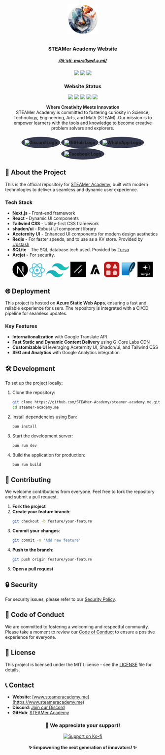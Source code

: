 <h6 align="center">
    <img src="https://raw.githubusercontent.com/STEAMer-Academy/.github/main/profile/20240802_221113_0000.png" alt="STEAMer Academy Logo" class="logo" width="20%">
</h6>

<h3 align="center">STEAMer Academy Website</h3>

<h5 align="center">
  <a href="http://ipa-reader.xyz/?text=%C3%B0i%CB%90%CB%88sti%CB%90.m%C9%99r%C9%99%CB%88k%C3%A6d.%C9%99.mi">/ðiːˈstiː.mərəˈkæd.ə.mi/</a>
</h5>

<p align="center">
    <img src="https://img.shields.io/github/stars/steamer-academy?colorA=363a4f&colorB=b7bdf8&style=for-the-badge">
    <img src="https://img.shields.io/discord/1225805405578596352?style=for-the-badge&color=c6a0f6&labelColor=363a4f&logo=discord&logoColor=cad3f5">
    <a href="https://github.com/steamer-academy/steamer-blogs/issues"><img src="https://img.shields.io/github/issues/steamer-academy/steamer-blogs?colorA=363a4f&colorB=f5a97f&style=for-the-badge"></a>
</p>

<h3 align="center">Website Status</h3>

<p align="center">
    <img src="https://status.steameracademy.me/api/badge/1/status?style=for-the-badge">
    <img src="https://status.steameracademy.me/api/badge/1/uptime?style=for-the-badge">
    <img src="https://status.steameracademy.me/api/badge/1/ping?style=for-the-badge">
    <img src="https://status.steameracademy.me/api/badge/1/avg-response?style=for-the-badge">
    <img src="https://status.steameracademy.me/api/badge/1/cert-exp?style=for-the-badge">
</p>

<p align="center">
    <b>Where Creativity Meets Innovation</b><br>
    STEAMer Academy is committed to fostering curiosity in Science, Technology, Engineering, Arts, and Math (STEAM). Our mission is to empower learners with the tools and knowledge to become creative problem solvers and explorers.
</p>

<h4 align="center">
    <a href="https://discord.gg/HNhjQAfq9U">
        <span style="background-color: #363a4f; padding: 10px; border-radius: 50%; display: inline-block;">
            <img src="https://api.iconify.design/fa6-brands/discord.svg?color=%23cad3f5" alt="Discord Logo" width="32" height="32">
        </span>
    </a>
    <a href="https://github.com/steamer-academy">
        <span style="background-color: #363a4f; padding: 10px; border-radius: 50%; display: inline-block;">
            <img src="https://api.iconify.design/fa6-brands/github.svg?color=%23cad3f5" alt="GitHub Logo" width="32" height="32">
        </span>
    </a>
<!--     <a href="https://twitter.com/intent/tweet?text=Check%20out%20STEAMer%20Academy!&url=https://www.steameracademy.me">
        <span style="background-color: #363a4f; padding: 10px; border-radius: 50%; display: inline-block;">
            <img src="https://api.iconify.design/fa6-brands/twitter.svg?color=%23cad3f5" alt="Twitter Logo" width="32" height="32">
        </span>
    </a> -->
    <a href="https://whatsapp.com/channel/0029VaM5E3V1NCrcgLXjKN43">
        <span style="background-color: #363a4f; padding: 10px; border-radius: 50%; display: inline-block;">
            <img src="https://api.iconify.design/fa6-brands/whatsapp.svg?color=%23cad3f5" alt="WhatsApp Logo" width="32" height="32">
        </span>
    </a>
    <a href=" https://www.facebook.com/profile.php?id=61567677111933&mibextid=kFxxJD">
        <span style="background-color: #363a4f; padding: 10px; border-radius: 50%; display: inline-block;">
            <img src="https://api.iconify.design/fa6-brands/facebook.svg?color=%23cad3f5" alt="Facebook Logo" width="32" height="32">
        </span>
    </a>
</h4>

## 🚀 About the Project

This is the official repository for [STEAMer Academy](https://www.steameracademy.me), built with modern technologies to deliver a seamless and dynamic user experience.

### Tech Stack

- **Next.js** - Front-end framework
- **React** - Dynamic UI components
- **Tailwind CSS** - Utility-first CSS framework
- **shadcn/ui** - Robust UI component library
- **Aceternity UI** - Enhanced UI components for modern design aesthetics
- **Redis** - For faster speeds, and to use as a KV store. Provided by [Upstash](https://upstash.com/)
- **SQLite** - The SQL database tech used. Provided by [Turso](https://turso.tech)
- **Arcjet** - For security.

<p align="center">
    <a href="https://nextjs.org/"><img src="https://raw.githubusercontent.com/STEAMer-Academy/steamer-academy.me/refs/heads/main/public/nextjs.png" width="10%"/></a>
    <a href="https://react.dev/"><img src="https://raw.githubusercontent.com/STEAMer-Academy/steamer-academy.me/refs/heads/main/public/reactlogo.png" width="10%"/></a>
    <a href="https://tailwindcss.com/"><img src="https://raw.githubusercontent.com/STEAMer-Academy/steamer-academy.me/refs/heads/main/public/tailwind-css.svg" width="15%"/></a>
    <a href="https://ui.shadcn.com/"><img src="https://raw.githubusercontent.com/STEAMer-Academy/steamer-academy.me/refs/heads/main/public/shadcn-ui.png" width="10%"/></a>
    <a href="https://ui.aceternity.com"><img src="https://raw.githubusercontent.com/STEAMer-Academy/steamer-academy.me/refs/heads/main/public/aceternity.webp" width="10%"/></a>
    <a href="https://redis.io"><img src="https://github.com/STEAMer-Academy/steamer-academy.me/blob/main/public/redis-icon.png?raw=true" width="10%"/></a>
    <a href="https://www.sqlite.org/"><img src="https://github.com/STEAMer-Academy/steamer-academy.me/blob/main/public/Sqlite-square-icon.svg.png?raw=true" width="10%"/></a>
    <a href="https://arcjet.com"><img src="https://github.com/STEAMer-Academy/steamer-academy.me/blob/main/public/arcjet.png?raw=true" width="10%"/></a>
</p>

## 🌐 Deployment

This project is hosted on **Azure Static Web Apps**, ensuring a fast and reliable experience for users. The repository is integrated with a CI/CD pipeline for seamless updates.

### Key Features

- **Internationalization** with Google Translate API
- **Fast Static and Dynamic Content Delivery** using G-Core Labs CDN
- **Customizable UI** leveraging Aceternity UI, Shadcn/ui, and Tailwind CSS
- **SEO and Analytics** with Google Analytics integration

## 🛠️ Development

To set up the project locally:

1. Clone the repository:
   ```bash
   git clone https://github.com/STEAMer-Academy/steamer-academy.me.git
   cd steamer-academy.me
   ```
1. Install dependencies using Bun:
   ```bash
   bun install
   ```
1. Start the development server:
   ```bash
   bun run dev
   ```
1. Build the application for production:
   ```bash
   bun run build
   ```

## 📄 Contributing

We welcome contributions from everyone. Feel free to fork the repository and submit a pull request.

1. **Fork the project**
1. **Create your feature branch**:
   ```bash
   git checkout -b feature/your-feature
   ```
1. **Commit your changes**:
   ```bash
   git commit -m 'Add new feature'
   ```
1. **Push to the branch**:
   ```bash
   git push origin feature/your-feature
   ```
1. **Open a pull request**

## 🔒 Security

For security issues, please refer to our [Security Policy](./SECURITY.md).

## 🤝 Code of Conduct

We are committed to fostering a welcoming and respectful community. Please take a moment to review our [Code of Conduct](./CODE_OF_CONDUCT.md) to ensure a positive experience for everyone.

## 📜 License

This project is licensed under the MIT License - see the [LICENSE](./LICENSE) file for details.

## 📞 Contact

- **Website**: [www.steameracademy.me](https://www.steameracademy.me)
- **Discord**: [Join our Discord](https://discord.gg/HNhjQAfq9U)
- **GitHub**: [STEAMer Academy](https://github.com/steamer-academy)

<h3 align="center">💖 We appreciate your support!</h3>
<p align="center">
  <a href="https://ko-fi.com/R6R212100L"><img src="https://ko-fi.com/img/githubbutton_sm.svg" alt="Support on Ko-fi"></a>
</p>

<h4 align="center">
    ✨ Empowering the next generation of innovators! ✨
</h4>
